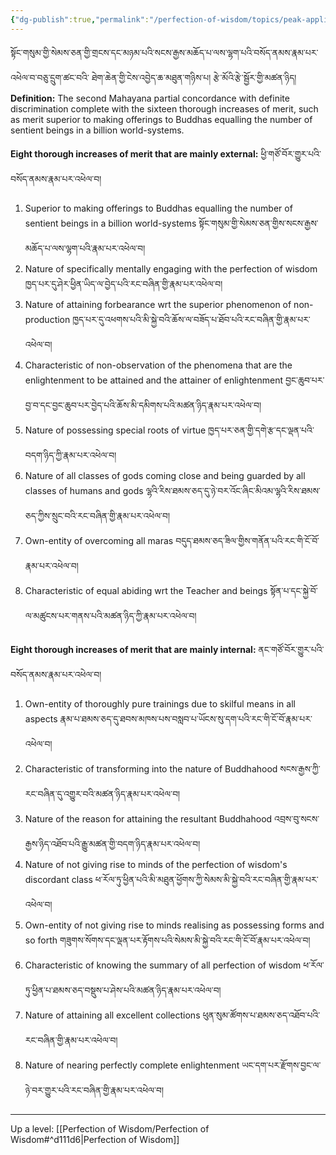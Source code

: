 ```yaml
---
{"dg-publish":true,"permalink":"/perfection-of-wisdom/topics/peak-application-of-peak/"}
---
```


སྟོང་གསུམ་གྱི་སེམས་ཅན་གྱི་གྲངས་དང་མཉམ་པའི་སངས་རྒྱས་མཆོད་པ་ལས་ལྷག་པའི་བསོད་ནམས་རྣམ་པར་འཕེལ་བ་བཅུ་དྲུག་ཚང་བའི་
ཐེག་ཆེན་གྱི་ངེས་འབྱེད་ཆ་མཐུན་གཉིས་པ། རྩེ་མོའི་རྩེ་སྦྱོར་གྱི་མཚན་ཉིད།
**Definition:** The second Mahayana partial concordance with definite discrimination complete with the sixteen thorough increases of merit, such as merit superior to making offerings to Buddhas equalling the number of sentient beings in a billion world-systems.

**Eight thorough increases of merit that are mainly external:** ཕྱི་གཙོ་བོར་གྱུར་པའི་བསོད་ནམས་རྣམ་པར་འཕེལ་བ།
1. Superior to making offerings to Buddhas equalling the number of sentient beings in a billion world-systems སྟོང་གསུམ་གྱི་སེམས་ཅན་གྱིས་སངས་རྒྱས་མཆོད་པ་ལས་ལྷག་པའི་རྣམ་པར་འཕེལ་བ།
2. Nature of specifically mentally engaging with the perfection of wisdom
   ཁྱད་པར་དུ་ཤེར་ཕྱིན་ཡིད་ལ་བྱེད་པའི་རང་བཞིན་གྱི་རྣམ་པར་འཕེལ་བ།
3. Nature of attaining forbearance wrt the superior phenomenon of non-production
   ཁྱད་པར་དུ་འཕགས་པའི་མི་སྐྱེ་བའི་ཆོས་ལ་བཟོད་པ་ཐོབ་པའི་རང་བཞིན་གྱི་རྣམ་པར་འཕེལ་བ།
4. Characteristic of non-observation of the phenomena that are the enlightenment to be attained and the attainer of enlightenment བྱང་ཆུབ་པར་བྱ་བ་དང་བྱང་ཆུབ་པར་བྱེད་པའི་ཆོས་མི་དམིགས་པའི་མཚན་ཉིད་རྣམ་པར་འཕེལ་བ།
5. Nature of possessing special roots of virtue ཁྱད་པར་ཅན་གྱི་དགེ་རྩ་དང་ལྡན་པའི་བདག་ཉིད་ཀྱི་རྣམ་པར་འཕེལ་བ།
6. Nature of all classes of gods coming close and being guarded by all classes of humans and gods
   ལྷའི་རིས་ཐམས་ཅད་དུ་ཉེ་བར་འོང་ཞིང་མིའམ་ལྷའི་རིས་ཐམས་ཅད་ཀྱིས་སྲུང་བའི་རང་བཞིན་གྱི་རྣམ་པར་འཕེལ་བ།
7. Own-entity of overcoming all maras བདུད་ཐམས་ཅད་ཟིལ་གྱིས་གནོན་པའི་རང་གི་ངོ་བོ་རྣམ་པར་འཕེལ་བ།
8. Characteristic of equal abiding wrt the Teacher and beings
   སྟོན་པ་དང་སྐྱེ་བོ་ལ་མཚུངས་པར་གནས་པའི་མཚན་ཉིད་ཀྱི་རྣམ་པར་འཕེལ་བ།

**Eight thorough increases of merit that are mainly internal:** ནང་གཙོ་བོར་གྱུར་པའི་བསོད་ནམས་རྣམ་པར་འཕེལ་བ། 
1. Own-entity of thoroughly pure trainings due to skilful means in all aspects
   རྣམ་པ་ཐམས་ཅད་དུ་ཐབས་མཁས་པས་བསླབ་པ་ཡོངས་སུ་དག་པའི་རང་གི་ངོ་བོ་རྣམ་པར་འཕེལ་བ།
2. Characteristic of transforming into the nature of Buddhahood 
   སངས་རྒྱས་ཀྱི་རང་བཞིན་དུ་འགྱུར་བའི་མཚན་ཉིད་རྣམ་པར་འཕེལ་བ།
3. Nature of the reason for attaining the resultant Buddhahood
   འབྲས་བུ་སངས་རྒྱས་ཉིད་འཐོབ་པའི་རྒྱུ་མཚན་གྱི་བདག་ཉིད་རྣམ་པར་འཕེལ་བ།
4. Nature of not giving rise to minds of the perfection of wisdom's discordant class
   ཕ་རོལ་ཏུ་ཕྱིན་པའི་མི་མཐུན་ཕྱོགས་ཀྱི་སེམས་མི་སྐྱེ་བའི་རང་བཞིན་གྱི་རྣམ་པར་འཕེལ་བ།
5. Own-entity of not giving rise to minds realising as possessing forms and so forth
   གཟུགས་སོགས་དང་ལྡན་པར་རྟོགས་པའི་སེམས་མི་སྐྱེ་བའི་རང་གི་ངོ་བོ་རྣམ་པར་འཕེལ་བ།
6. Characteristic of knowing the summary of all perfection of wisdom
   ཕ་རོལ་ཏུ་ཕྱིན་པ་ཐམས་ཅད་བསྡུས་པ་ཤེས་པའི་མཚན་ཉིད་རྣམ་པར་འཕེལ་བ།
7. Nature of attaining all excellent collections ཕུན་སུམ་ཚོགས་པ་ཐམས་ཅད་འཐོབ་པའི་རང་བཞིན་གྱི་རྣམ་པར་འཕེལ་བ།
8. Nature of nearing perfectly complete enlightenment ཡང་དག་པར་རྫོགས་བྱང་ལ་ཉེ་བར་གྱུར་པའི་རང་བཞིན་གྱི་རྣམ་པར་འཕེལ་བ།

 
 
 
 
 
 
 




---
Up a level: [[Perfection of Wisdom/Perfection of Wisdom#^d111d6\|Perfection of Wisdom]]